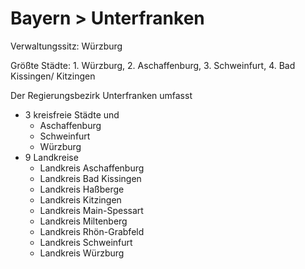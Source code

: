 # Bayern > Unterfranken

Verwaltungssitz: Würzburg

Größte Städte: 1. Würzburg, 2. Aschaffenburg, 3. Schweinfurt, 4. Bad Kissingen/ Kitzingen

Der Regierungsbezirk Unterfranken umfasst

- 3 kreisfreie Städte und
    - Aschaffenburg
    - Schweinfurt
    - Würzburg
- 9 Landkreise
    - Landkreis Aschaffenburg
    - Landkreis Bad Kissingen
    - Landkreis Haßberge
    - Landkreis Kitzingen
    - Landkreis Main-Spessart
    - Landkreis Miltenberg
    - Landkreis Rhön-Grabfeld
    - Landkreis Schweinfurt
    - Landkreis Würzburg

